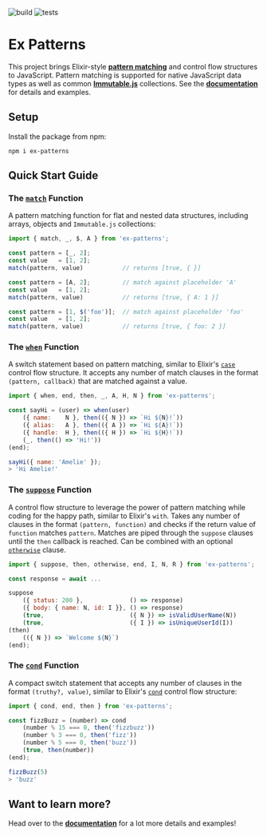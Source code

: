 ![build](https://github.com/moritzploss/ex-patterns/workflows/Build/badge.svg)
![tests](https://github.com/moritzploss/ex-patterns/workflows/Tests/badge.svg)

# Ex Patterns

This project brings Elixir-style [**pattern matching**](https://elixir-lang.org/getting-started/pattern-matching.html)
and control flow structures to JavaScript. Pattern matching is supported for
native JavaScript data types as well as common [**Immutable.js**](https://immutable-js.github.io/immutable-js/)
collections. See the [**documentation**](https://moritzploss.github.io/ex-patterns/#/) for details and examples.

## Setup

Install the package from npm:

    npm i ex-patterns

## Quick Start Guide

### The [`match`](https://moritzploss.github.io/ex-patterns/#/?id=the-match-function) Function

A pattern matching function for flat and nested data structures, including
arrays, objects and `Immutable.js` collections:

```javascript
import { match, _, $, A } from 'ex-patterns';

const pattern = [_, 2];
const value   = [1, 2];
match(pattern, value)           // returns [true, { }]

const pattern = [A, 2];         // match against placeholder 'A'
const value   = [1, 2];
match(pattern, value)           // returns [true, { A: 1 }]

const pattern = [1, $('foo')];  // match against placeholder 'foo'
const value   = [1, 2];
match(pattern, value)           // returns [true, { foo: 2 }]
```

### The [`when`](https://moritzploss.github.io/ex-patterns/#/?id=the-when-function) Function

A switch statement based on pattern matching, similar to Elixir's [`case`](https://elixir-lang.org/getting-started/case-cond-and-if.html#case)
control flow structure. It accepts any number of match
clauses in the format `(pattern, callback)` that are matched against a value.

```javascript
import { when, end, then, _, A, H, N } from 'ex-patterns';

const sayHi = (user) => when(user)
    ({ name:    N }, then(({ N }) => `Hi ${N}!`))
    ({ alias:   A }, then(({ A }) => `Hi ${A}!`))
    ({ handle:  H }, then(({ H }) => `Hi ${H}!`))
    (_, then(() => 'Hi!'))
(end);

sayHi({ name: 'Amelie' });
> 'Hi Amelie!'
```

### The [`suppose`](https://moritzploss.github.io/ex-patterns/#/?id=the-suppose-function) Function

A control flow structure to leverage the power of pattern matching while
coding for the happy path, similar to Elixir's `with`. Takes any number of
clauses in the format `(pattern, function)` and checks if the return value of
`function` matches `pattern`. Matches are piped through the `suppose` clauses
until the `then` callback is reached. Can be combined with an optional [`otherwise`](https://moritzploss.github.io/ex-patterns/#/?id=catching-errors) clause.

```javascript
import { suppose, then, otherwise, end, I, N, R } from 'ex-patterns';

const response = await ...

suppose
    ({ status: 200 },             () => response)
    ({ body: { name: N, id: I }}, () => response)
    (true,                        ({ N }) => isValidUserName(N))
    (true,                        ({ I }) => isUniqueUserId(I))
(then)
    (({ N }) => `Welcome ${N}`)
(end);
```

### The [`cond`](https://moritzploss.github.io/ex-patterns/#/?id=the-cond-function) Function

A compact switch statement that accepts any number of clauses in the format
`(truthy?, value)`, similar to Elixir's [`cond`](https://elixir-lang.org/getting-started/case-cond-and-if.html#cond)
control flow structure:

```javascript
import { cond, end, then } from 'ex-patterns';

const fizzBuzz = (number) => cond
    (number % 15 === 0, then('fizzbuzz'))
    (number % 3 === 0, then('fizz'))
    (number % 5 === 0, then('buzz'))
    (true, then(number))
(end);

fizzBuzz(5)
> 'buzz'
```

## Want to learn more?

Head over to the [**documentation**](https://moritzploss.github.io/ex-patterns/#/)
for a lot more details and examples!